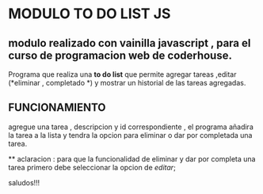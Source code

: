 


# MODULO TO DO LIST JS

## modulo realizado  con vainilla javascript , para el curso de programacion web de coderhouse.



Programa que realiza una  **to do list** que permite agregar tareas ,editar (*eliminar , completado *) y mostrar un historial de las tareas agregadas.



## FUNCIONAMIENTO

agregue una tarea , descripcion y id correspondiente , el programa añadira la tarea a la lista y tendra la opcion para eliminar o dar por completada una tarea.



 ** aclaracion : para que la funcionalidad de eliminar y dar por completa una tarea primero debe seleccionar la opcion de *editar*;




 saludos!!! 









